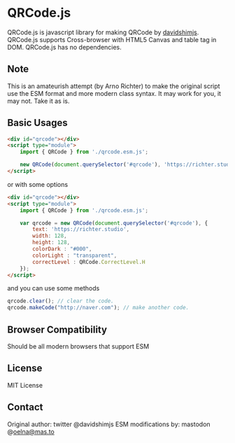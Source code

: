 # QRCode.js
QRCode.js is javascript library for making QRCode by [davidshimjs](https://github.com/davidshimjs/qrcodejs). QRCode.js supports Cross-browser with HTML5 Canvas and table tag in DOM.
QRCode.js has no dependencies.

## Note

This is an amateurish attempt (by Arno Richter) to make the original script use the ESM format and more modern class syntax. It may work for you, it may not. Take it as is.

## Basic Usages
```html
<div id="qrcode"></div>
<script type="module">
	import { QRCode } from './qrcode.esm.js';

	new QRCode(document.querySelector('#qrcode'), 'https://richter.studio');
</script>
```

or with some options

```html
<div id="qrcode"></div>
<script type="module">
	import { QRCode } from './qrcode.esm.js';

	var qrcode = new QRCode(document.querySelector('#qrcode'), {
		text: 'https://richter.studio',
		width: 128,
		height: 128,
		colorDark : "#000",
		colorLight : "transparent",
		correctLevel : QRCode.CorrectLevel.H
	});
</script>
```

and you can use some methods

```js
qrcode.clear(); // clear the code.
qrcode.makeCode("http://naver.com"); // make another code.
```

## Browser Compatibility
Should be all modern browsers that support ESM

## License
MIT License

## Contact
Original author: twitter @davidshimjs
ESM modifications by: mastodon @oelna@mas.to
